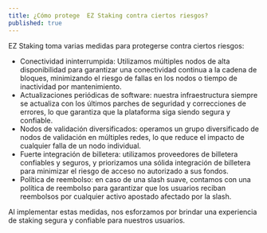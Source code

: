 ```yaml
---
title: ¿Cómo protege  EZ Staking contra ciertos riesgos?
published: true
---
```


EZ Staking toma varias medidas para protegerse contra ciertos riesgos:

* Conectividad ininterrumpida: Utilizamos múltiples nodos de alta disponibilidad para garantizar una conectividad continua a la cadena de bloques, minimizando el riesgo de fallas en los nodos o tiempo de inactividad por mantenimiento.
* Actualizaciones periódicas de software: nuestra infraestructura siempre se actualiza con los últimos parches de seguridad y correcciones de errores, lo que garantiza que la plataforma siga siendo segura y confiable.
* Nodos de validación diversificados: operamos un grupo diversificado de nodos de validación en múltiples redes, lo que reduce el impacto de cualquier falla de un nodo individual.
* Fuerte integración de billetera: utilizamos proveedores de billetera confiables y seguros, y priorizamos una sólida integración de billetera para minimizar el riesgo de acceso no autorizado a sus fondos.
* Política de reembolso: en caso de una slash suave, contamos con una política de reembolso para garantizar que los usuarios reciban reembolsos por cualquier activo apostado afectado por la slash.

Al implementar estas medidas, nos esforzamos por brindar una experiencia de staking segura y confiable para nuestros usuarios.
